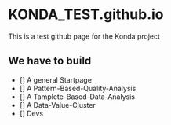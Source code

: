 # KONDA_TEST.github.io
This is a test github page for the Konda project

## We have to build ##
- [] A general Startpage
- [] A Pattern-Based-Quality-Analysis
- [] A Tamplete-Based-Data-Analysis
- [] A Data-Value-Cluster
- [] Devs

